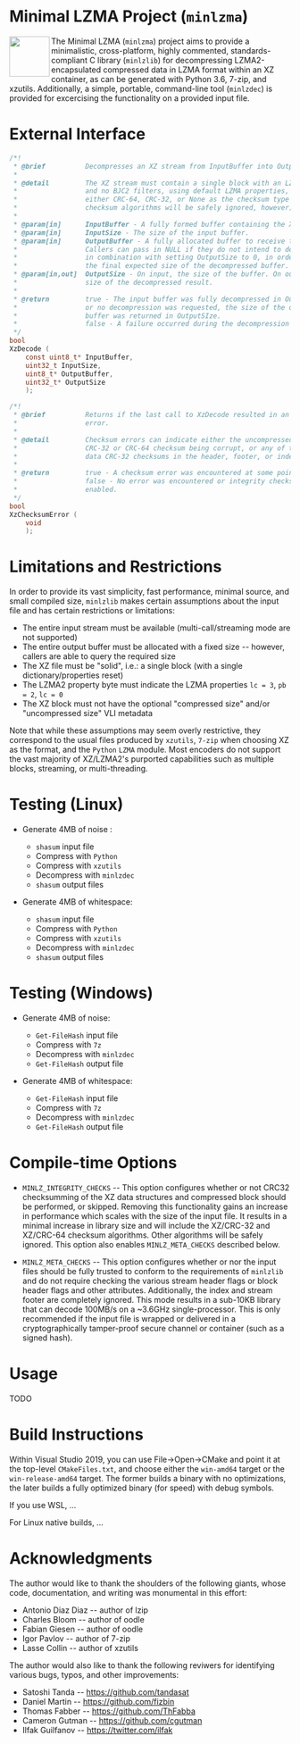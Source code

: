 # Minimal LZMA Project (`minlzma`)
[<img align="left" src="minlzma.png" width="72"/>](minlzma.png)
The Minimal LZMA (`minlzma`) project aims to provide a minimalistic, cross-platform, highly commented, standards-compliant C library (`minlzlib`) for decompressing LZMA2-encapsulated compressed data in LZMA format within an XZ container, as can be generated with Python 3.6, 7-zip, and xzutils. Additionally, a simple, portable, command-line tool (`minlzdec`) is provided for excercising the functionality on a provided input file.

# External Interface

~~~ c
/*!
 * @brief          Decompresses an XZ stream from InputBuffer into OutputBuffer.
 *
 * @detail         The XZ stream must contain a single block with an LZMA2 filter
 *                 and no BJC2 filters, using default LZMA properties, and using
 *                 either CRC-64, CRC-32, or None as the checksum type (unknown
 *                 checksum algorithms will be safely ignored, however).
 *
 * @param[in]      InputBuffer - A fully formed buffer containing the XZ stream.
 * @param[in]      InputSize - The size of the input buffer.
 * @param[in]      OutputBuffer - A fully allocated buffer to receive the output.
 *                 Callers can pass in NULL if they do not intend to decompress,
 *                 in combination with setting OutputSize to 0, in order to query
 *                 the final expected size of the decompressed buffer.
 * @param[in,out]  OutputSize - On input, the size of the buffer. On output, the
 *                 size of the decompressed result.
 *
 * @return         true - The input buffer was fully decompressed in OutputBuffer,
 *                 or no decompression was requested, the size of the decompressed
 *                 buffer was returned in OutputSIze.
 *                 false - A failure occurred during the decompression process.
 */
bool
XzDecode (
    const uint8_t* InputBuffer,
    uint32_t InputSize,
    uint8_t* OutputBuffer,
    uint32_t* OutputSize
    );
~~~

~~~ c
/*!
 * @brief          Returns if the last call to XzDecode resulted in an integrity
 *                 error.
 *
 * @detail         Checksum errors can indicate either the uncompressed block's
 *                 CRC-32 or CRC-64 checksum being corrupt, or any of the meta-
 *                 data CRC-32 checksums in the header, footer, or index.
 *
 * @return         true - A checksum error was encountered at some point.
 *                 false - No error was encountered or integrity checks are not
 *                 enabled.
 */
bool
XzChecksumError (
    void
    );
~~~

# Limitations and Restrictions
In order to provide its vast simplicity, fast performance, minimal source, and small compiled size, `minlzlib` makes certain assumptions about the input file and has certain restrictions or limitations:

* The entire input stream must be available (multi-call/streaming mode are not supported)
* The entire output buffer must be allocated with a fixed size -- however, callers are able to query the required size
* The XZ file must be "solid", i.e.: a single block (with a single dictionary/properties reset)
* The LZMA2 property byte must indicate the LZMA properties `lc = 3`, `pb = 2`, `lc = 0`
* The XZ block must not have the optional "compressed size" and/or "uncompressed size" VLI metadata

Note that while these assumptions may seem overly restrictive, they correspond to the usual files produced by `xzutils`, `7-zip` when choosing XZ as the format, and the `Python` `LZMA` module. Most encoders do not support the vast majority of XZ/LZMA2's purported capabilities such as multiple blocks, streaming, or multi-threading.

# Testing (Linux)

* Generate 4MB of noise :
  - `shasum` input file
  - Compress with `Python`
  - Compress with `xzutils`
  - Decompress with `minlzdec`
  - `shasum` output files
  
* Generate 4MB of whitespace:
  - `shasum` input file
  - Compress with `Python`
  - Compress with `xzutils`
  - Decompress with `minlzdec`
  - `shasum` output files

# Testing (Windows)

* Generate 4MB of noise:
  - `Get-FileHash` input file
  - Compress with `7z`
  - Decompress with `minlzdec`
  - `Get-FileHash` output file
  
* Generate 4MB of whitespace:
  - `Get-FileHash` input file
  - Compress with `7z`
  - Decompress with `minlzdec`
  - `Get-FileHash` output file

# Compile-time Options
* `MINLZ_INTEGRITY_CHECKS` -- This option configures whether or not CRC32 checksumming of the XZ data structures and compressed block should be performed, or skipped. Removing this functionality gains an increase in performance which scales with the size of the input file. It results in a minimal increase in library size and will include the XZ/CRC-32 and XZ/CRC-64 checksum algorithms. Other algorithms will be safely ignored. This option also enables `MINLZ_META_CHECKS` described below.

* `MINLZ_META_CHECKS` -- This option configures whether or nor the input files should be fully trusted to conform to the requirements of `minlzlib` and do not require checking the various stream header flags or block header flags and other attributes. Additionally, the index and stream footer are completely ignored. This mode results in a sub-10KB library that can decode 100MB/s on a ~3.6GHz single-processor. This is only recommended if the input file is wrapped or delivered in a cryptographically tamper-proof secure channel or container (such as a signed hash).

# Usage
TODO

# Build Instructions
Within Visual Studio 2019, you can use File->Open->CMake and point it at the top-level `CMakeFiles.txt`, and choose either the `win-amd64` target or the `win-release-amd64` target. The former builds a binary with no optimizations, the later builds a fully optimized binary (for speed) with debug symbols.

If you use WSL, ...

For Linux native builds, ...

# Acknowledgments
The author would like to thank the shoulders of the following giants, whose code, documentation, and writing was monumental in this effort:

* Antonio Diaz Diaz -- author of lzip
* Charles Bloom -- author of oodle
* Fabian Giesen -- author of oodle
* Igor Pavlov -- author of 7-zip
* Lasse Collin -- author of xzutils

The author would also like to thank the following reviwers for identifying various bugs, typos, and other improvements:

* Satoshi Tanda -- https://github.com/tandasat
* Daniel Martin -- https://github.com/fizbin
* Thomas Fabber -- https://github.com/ThFabba
* Cameron Gutman -- https://github.com/cgutman
* Ilfak Guilfanov -- https://twitter.com/ilfak
